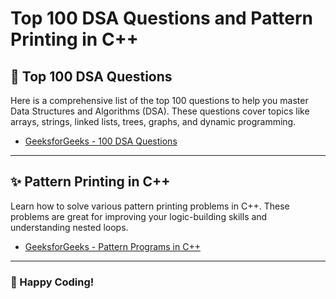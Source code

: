# Top 100 DSA Questions and Pattern Printing in C++

## 📘 Top 100 DSA Questions
Here is a comprehensive list of the top 100 questions to help you master Data Structures and Algorithms (DSA). These questions cover topics like arrays, strings, linked lists, trees, graphs, and dynamic programming.

- [GeeksforGeeks - 100 DSA Questions](https://www.geeksforgeeks.org/top-100-data-structure-and-algorithms-dsa-interview-questions-topic-wise/)

---

## ✨ Pattern Printing in C++
Learn how to solve various pattern printing problems in C++. These problems are great for improving your logic-building skills and understanding nested loops.

- [GeeksforGeeks - Pattern Programs in C++](https://www.geeksforgeeks.org/cpp-program-to-print-pyramid-patterns/)

---

### 🚀 Happy Coding!
